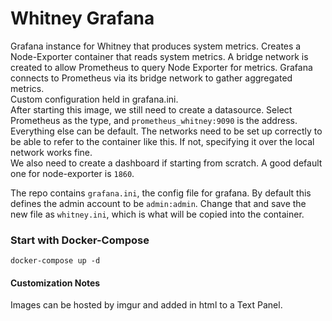# Whitney Grafana

Grafana instance for Whitney that produces system metrics. Creates a Node-Exporter container that reads system metrics. A bridge network is created to allow Prometheus to query Node Exporter for metrics. Grafana connects to Prometheus via its bridge network to gather aggregated metrics.
</br>
Custom configuration held in grafana.ini.
</br>
After starting this image, we still need to create a datasource. Select Prometheus as the type, and `prometheus_whitney:9090` is the address. Everything else can be default. The networks need to be set up correctly to be able to refer to the container like this. If not, specifying it over the local network works fine.
</br>
We also need to create a dashboard if starting from scratch. A good default one for node-exporter is `1860`.

The repo contains `grafana.ini`, the config file for grafana. By default this defines the admin account to be `admin:admin`. Change that and save the new file as `whitney.ini`, which is what will be copied into the container.

### Start with Docker-Compose

`docker-compose up -d`

#### Customization Notes
Images can be hosted by imgur and added in html to a Text Panel.


